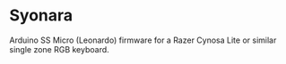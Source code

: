# Syonara
Arduino SS Micro (Leonardo) firmware for a Razer Cynosa Lite or similar single zone RGB keyboard.
